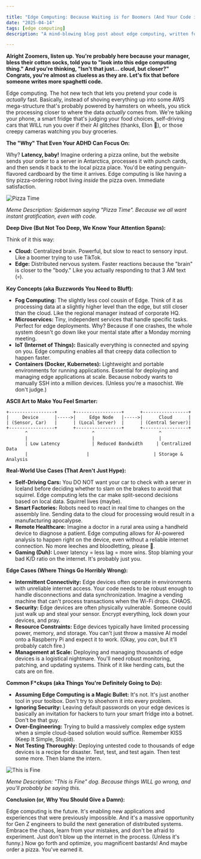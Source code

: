 ```yaml
---

title: "Edge Computing: Because Waiting is for Boomers (And Your Code is Probably Trash)"
date: "2025-04-14"
tags: [edge computing]
description: "A mind-blowing blog post about edge computing, written for chaotic Gen Z engineers. Prepare to have your perception of latency obliterated."

---
```


**Alright Zoomers, listen up. You're probably here because your manager, bless their cotton socks, told you to "look into this edge computing thing." And you're thinking, "Isn't that just... cloud, but closer?" Congrats, you're almost as clueless as they are. Let's fix that before someone writes more spaghetti code.**

Edge computing. The hot new tech that lets you pretend your code is *actually* fast. Basically, instead of shoving everything up into some AWS mega-structure that's probably powered by hamsters on wheels, you stick the processing closer to where the data *actually* comes from. We're talking your phone, a smart fridge that's judging your food choices, self-driving cars that WILL run you over if their AI glitches (thanks, Elon 🙏), or those creepy cameras watching you buy groceries.

**The "Why" That Even Your ADHD Can Focus On:**

Why? **Latency, baby!** Imagine ordering a pizza online, but the website sends your order to a server in Antarctica, processes it with punch cards, and then sends it back to the local pizza place. You'd be eating penguin-flavored cardboard by the time it arrives. Edge computing is like having a tiny pizza-ordering robot living *inside* the pizza oven. Immediate satisfaction.

![Pizza Time](https://i.kym-cdn.com/photos/images/newsfeed/001/465/094/d2b.jpg)

*Meme Description: Spiderman saying "Pizza Time". Because we all want instant gratification, even with code.*

**Deep Dive (But Not Too Deep, We Know Your Attention Spans):**

Think of it this way:

*   **Cloud:** Centralized brain. Powerful, but slow to react to sensory input. Like a boomer trying to use TikTok.
*   **Edge:** Distributed nervous system. Faster reactions because the "brain" is closer to the "body." Like you actually responding to that 3 AM text (💀).

**Key Concepts (aka Buzzwords You Need to Bluff):**

*   **Fog Computing:** The slightly less cool cousin of Edge. Think of it as processing data at a slightly higher level than the edge, but still closer than the cloud. Like the regional manager instead of corporate HQ.
*   **Microservices:** Tiny, independent services that handle specific tasks. Perfect for edge deployments. Why? Because if one crashes, the whole system doesn't go down like your mental state after a Monday morning meeting.
*   **IoT (Internet of Things):** Basically everything is connected and spying on you. Edge computing enables all that creepy data collection to happen faster.
*   **Containers (Docker, Kubernetes):** Lightweight and portable environments for running applications. Essential for deploying and managing edge applications at scale. Because nobody wants to manually SSH into a million devices. (Unless you're a masochist. We don't judge.)

**ASCII Art to Make You Feel Smarter:**

```
+-----------------+      +-----------------+      +-----------------+
|     Device      |----->|     Edge Node   |----->|      Cloud      |
| (Sensor, Car)   |      | (Local Server)  |      | (Central Server)|
+-----------------+      +-----------------+      +-----------------+
       ^                        ^                        ^
       |                        |                        |
       | Low Latency            | Reduced Bandwidth     | Centralized Data
       |                      |                        | Storage & Analysis
```

**Real-World Use Cases (That Aren't Just Hype):**

*   **Self-Driving Cars:** You DO NOT want your car to check with a server in Iceland before deciding whether to slam on the brakes to avoid that squirrel. Edge computing lets the car make split-second decisions based on local data. Squirrel lives (maybe).
*   **Smart Factories:** Robots need to react in real time to changes on the assembly line. Sending data to the cloud for processing would result in a manufacturing apocalypse.
*   **Remote Healthcare:** Imagine a doctor in a rural area using a handheld device to diagnose a patient. Edge computing allows for AI-powered analysis to happen right on the device, even without a reliable internet connection. No more leeches and bloodletting, please 🙏.
*   **Gaming (Duh):** Lower latency = less lag = more wins. Stop blaming your bad K/D ratio on the internet. It's probably just you.

**Edge Cases (Where Things Go Horribly Wrong):**

*   **Intermittent Connectivity:** Edge devices often operate in environments with unreliable internet access. Your code needs to be robust enough to handle disconnections and data synchronization. Imagine a vending machine that can't process transactions when the Wi-Fi drops. CHAOS.
*   **Security:** Edge devices are often physically vulnerable. Someone could just walk up and steal your sensor. Encrypt everything, lock down your devices, and pray.
*   **Resource Constraints:** Edge devices typically have limited processing power, memory, and storage. You can't just throw a massive AI model onto a Raspberry Pi and expect it to work. (Okay, you *can*, but it'll probably catch fire.)
*   **Management at Scale:** Deploying and managing thousands of edge devices is a logistical nightmare. You'll need robust monitoring, patching, and updating systems. Think of it like herding cats, but the cats are on fire.

**Common F*ckups (aka Things You're Definitely Going to Do):**

*   **Assuming Edge Computing is a Magic Bullet:** It's not. It's just another tool in your toolbox. Don't try to shoehorn it into every problem.
*   **Ignoring Security:** Leaving default passwords on your edge devices is basically an invitation for hackers to turn your smart fridge into a botnet. Don't be that guy.
*   **Over-Engineering:** Trying to build a massively complex edge system when a simple cloud-based solution would suffice. Remember KISS (Keep It Simple, Stupid).
*   **Not Testing Thoroughly:** Deploying untested code to thousands of edge devices is a recipe for disaster. Test, test, and test again. Then test some more. Then blame the intern.

![This is Fine](https://i.kym-cdn.com/photos/images/newsfeed/009/743/855/a3d.jpg)

*Meme Description: "This is Fine" dog. Because things WILL go wrong, and you'll probably be saying this.*

**Conclusion (or, Why You Should Give a Damn):**

Edge computing is the future. It's enabling new applications and experiences that were previously impossible. And it's a massive opportunity for Gen Z engineers to build the next generation of distributed systems. Embrace the chaos, learn from your mistakes, and don't be afraid to experiment. Just don't blow up the internet in the process. (Unless it's funny.) Now go forth and optimize, you magnificent bastards! And maybe order a pizza. You've earned it.
